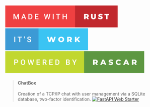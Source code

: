 ![made-with-rust](https://github.com/RascarKapHack/ChatBox/raw/main/img/made-with-rust.svg?style=centerme)
![made-with-rust](https://github.com/RascarKapHack/Custom-Vim/raw/main/img/it's-work.svg?style=centerme)
![made-with-rust](https://github.com/RascarKapHack/ChatBox/raw/main/img/powered-by-rascar.svg?style=centerme)

>#### ChatBox
>Creation of a TCP/IP chat with user management via a SQLite database, two-factor identification.
>[![FastAPI Web Starter](https://github-readme-stats.vercel.app/api/pin/?username=RascarKapHack&repo=ChatBox&show_owner=true)](https://github.com/RascarKapHack/ChatBox)